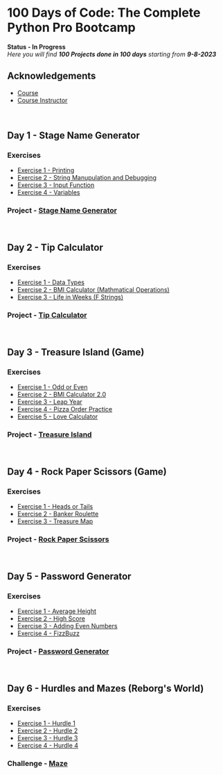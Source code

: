 
# 100 Days of Code: The Complete Python Pro Bootcamp


**Status - In Progress**  
*Here you will find **100 Projects done in 100 days** starting from **9-8-2023***


## Acknowledgements

 - [Course](https://www.udemy.com/course/100-days-of-code/)
 - [Course Instructor](https://www.linkedin.com/in/angela-yu-963a584b/)

&nbsp;

## Day 1 - Stage Name Generator

### Exercises

- [Exercise 1 - Printing](https://github.com/arunabh-a/100-Days-of-Python/blob/main/Day%201/exercises/printing.py)
- [Exercise 2 - String Manupulation and Debugging](https://github.com/arunabh-a/100-Days-of-Python/blob/main/Day%201/exercises/string.py)
- [Exercise 3 - Input Function](https://github.com/arunabh-a/100-Days-of-Python/blob/main/Day%201/exercises/input.py)
- [Exercise 4 - Variables](https://github.com/arunabh-a/100-Days-of-Python/blob/main/Day%201/exercises/variables.py)

### Project - [Stage Name Generator](https://github.com/arunabh-a/100-Days-of-Python/blob/main/Day%201/project/bng.py)
&nbsp;

## Day 2 - Tip Calculator

### Exercises

- [Exercise 1 - Data Types](https://github.com/arunabh-a/100-Days-of-Python/blob/main/Day%202/exercises/data_type.py)
- [Exercise 2 - BMI Calculator (Mathmatical Operations)](https://github.com/arunabh-a/100-Days-of-Python/blob/main/Day%202/exercises/bmi.py)
- [Exercise 3 - Life in Weeks (F Strings)](https://github.com/arunabh-a/100-Days-of-Python/blob/main/Day%202/exercises/life.py)

### Project - [Tip Calculator](https://github.com/arunabh-a/100-Days-of-Python/blob/main/Day%202/project/tip.py)
&nbsp;

## Day 3 - Treasure Island (Game) 

### Exercises

- [Exercise 1 - Odd or Even](https://github.com/arunabh-a/100-Days-of-Python/blob/main/Day%203/exercises/oddeven.py)
- [Exercise 2 - BMI Calculator 2.0](https://github.com/arunabh-a/100-Days-of-Python/blob/main/Day%203/exercises/bmi2.0.py)
- [Exercise 3 - Leap Year](https://github.com/arunabh-a/100-Days-of-Python/blob/main/Day%203/exercises/leap.py)
- [Exercise 4 - Pizza Order Practice](https://github.com/arunabh-a/100-Days-of-Python/blob/main/Day%203/exercises/pizza.py)
- [Exercise 5 - Love Calculator](https://github.com/arunabh-a/100-Days-of-Python/blob/main/Day%203/exercises/love.py)

### Project - [Treasure Island](https://github.com/arunabh-a/100-Days-of-Python/blob/main/Day%203/project/treasure_island.py)
&nbsp;

## Day 4 - Rock Paper Scissors (Game) 

### Exercises

- [Exercise 1 - Heads or Tails](https://github.com/arunabh-a/100-Days-of-Python/blob/main/Day%204/exercises/headsortails.py)
- [Exercise 2 - Banker Roulette](https://github.com/arunabh-a/100-Days-of-Python/blob/main/Day%204/exercises/banker_roulette.py)
- [Exercise 3 - Treasure Map](https://github.com/arunabh-a/100-Days-of-Python/blob/main/Day%204/exercises/map.py)

### Project - [Rock Paper Scissors](https://github.com/arunabh-a/100-Days-of-Python/blob/main/Day%204/project/rps.py)
&nbsp;

## Day 5 - Password Generator 

### Exercises

- [Exercise 1 - Average Height](https://github.com/arunabh-a/100-Days-of-Python/blob/main/Day%205/exercises/height.py)
- [Exercise 2 - High Score](https://github.com/arunabh-a/100-Days-of-Python/blob/main/Day%205/exercises/high_score.py)
- [Exercise 3 - Adding Even Numbers](https://github.com/arunabh-a/100-Days-of-Python/blob/main/Day%205/exercises/even.py)
- [Exercise 4 - FizzBuzz](https://github.com/arunabh-a/100-Days-of-Python/blob/main/Day%205/exercises/fizzbuzz.py)

### Project - [Password Generator](https://github.com/arunabh-a/100-Days-of-Python/blob/main/Day%205/project/passgen.py)
&nbsp;

## Day 6 - Hurdles and Mazes (Reborg's World)

### Exercises

- [Exercise 1 - Hurdle 1](https://github.com/arunabh-a/100-Days-of-Python/blob/main/Day%206/exercises/hurdle%201/hurdle.py)
- [Exercise 2 - Hurdle 2](https://github.com/arunabh-a/100-Days-of-Python/blob/main/Day%206/exercises/hurdle%202/hurdle.py)
- [Exercise 3 - Hurdle 3](https://github.com/arunabh-a/100-Days-of-Python/blob/main/Day%206/exercises/hurdle%203/hurdle.py)
- [Exercise 4 - Hurdle 4](https://github.com/arunabh-a/100-Days-of-Python/blob/main/Day%206/exercises/hurdle%204/hurdle.py)

### Challenge - [Maze](https://github.com/arunabh-a/100-Days-of-Python/blob/main/Day%206/challenge/maze.py)
&nbsp;

<!-- ## Day 7 - Hangman (Game)

### Project - [Hangman](https://github.com/arunabh-a/100-Days-of-Python/blob/main/Day%207/hangman/hangman.py)
&nbsp; -->










<!-- ## Author

- [@arunabh-a](https://www.github.com/arunabh-a)
 -->

